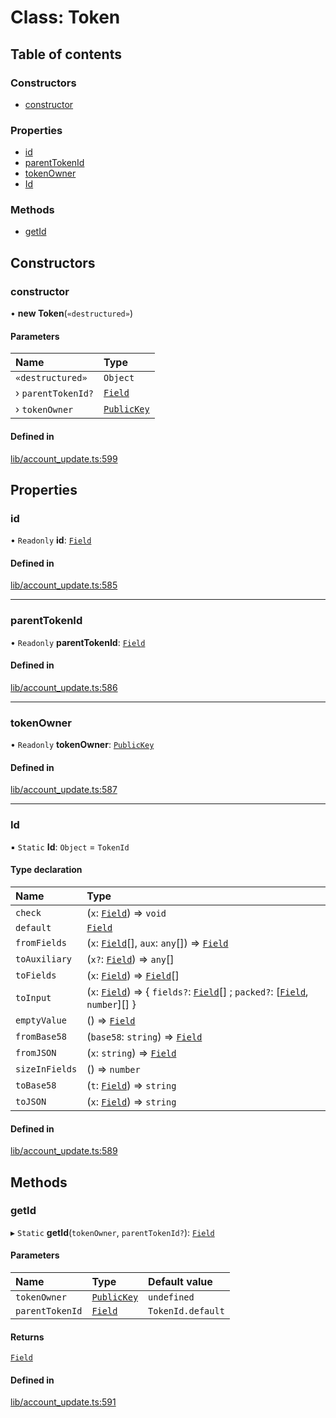 # Class: Token

## Table of contents

### Constructors

- [constructor](Token.md#constructor)

### Properties

- [id](Token.md#id)
- [parentTokenId](Token.md#parenttokenid)
- [tokenOwner](Token.md#tokenowner)
- [Id](Token.md#id-1)

### Methods

- [getId](Token.md#getid)

## Constructors

### constructor

• **new Token**(`«destructured»`)

#### Parameters

| Name | Type |
| :------ | :------ |
| `«destructured»` | `Object` |
| › `parentTokenId?` | [`Field`](Field.md) |
| › `tokenOwner` | [`PublicKey`](Types.PublicKey.md) |

#### Defined in

[lib/account_update.ts:599](https://github.com/o1-labs/snarkyjs/blob/f82cd47/src/lib/account_update.ts#L599)

## Properties

### id

• `Readonly` **id**: [`Field`](Field.md)

#### Defined in

[lib/account_update.ts:585](https://github.com/o1-labs/snarkyjs/blob/f82cd47/src/lib/account_update.ts#L585)

___

### parentTokenId

• `Readonly` **parentTokenId**: [`Field`](Field.md)

#### Defined in

[lib/account_update.ts:586](https://github.com/o1-labs/snarkyjs/blob/f82cd47/src/lib/account_update.ts#L586)

___

### tokenOwner

• `Readonly` **tokenOwner**: [`PublicKey`](Types.PublicKey.md)

#### Defined in

[lib/account_update.ts:587](https://github.com/o1-labs/snarkyjs/blob/f82cd47/src/lib/account_update.ts#L587)

___

### Id

▪ `Static` **Id**: `Object` = `TokenId`

#### Type declaration

| Name | Type |
| :------ | :------ |
| `check` | (`x`: [`Field`](Field.md)) => `void` |
| `default` | [`Field`](Field.md) |
| `fromFields` | (`x`: [`Field`](Field.md)[], `aux`: `any`[]) => [`Field`](Field.md) |
| `toAuxiliary` | (`x?`: [`Field`](Field.md)) => `any`[] |
| `toFields` | (`x`: [`Field`](Field.md)) => [`Field`](Field.md)[] |
| `toInput` | (`x`: [`Field`](Field.md)) => { `fields?`: [`Field`](Field.md)[] ; `packed?`: [[`Field`](Field.md), `number`][]  } |
| `emptyValue` | () => [`Field`](Field.md) |
| `fromBase58` | (`base58`: `string`) => [`Field`](Field.md) |
| `fromJSON` | (`x`: `string`) => [`Field`](Field.md) |
| `sizeInFields` | () => `number` |
| `toBase58` | (`t`: [`Field`](Field.md)) => `string` |
| `toJSON` | (`x`: [`Field`](Field.md)) => `string` |

#### Defined in

[lib/account_update.ts:589](https://github.com/o1-labs/snarkyjs/blob/f82cd47/src/lib/account_update.ts#L589)

## Methods

### getId

▸ `Static` **getId**(`tokenOwner`, `parentTokenId?`): [`Field`](Field.md)

#### Parameters

| Name | Type | Default value |
| :------ | :------ | :------ |
| `tokenOwner` | [`PublicKey`](Types.PublicKey.md) | `undefined` |
| `parentTokenId` | [`Field`](Field.md) | `TokenId.default` |

#### Returns

[`Field`](Field.md)

#### Defined in

[lib/account_update.ts:591](https://github.com/o1-labs/snarkyjs/blob/f82cd47/src/lib/account_update.ts#L591)
